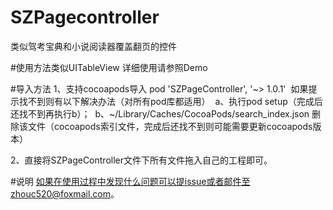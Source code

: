# SZPagecontroller
类似驾考宝典和小说阅读器覆盖翻页的控件

#使用方法类似UITableView
详细使用请参照Demo

#导入方法
1、支持cocoapods导入
    pod 'SZPageController', '~> 1.0.1'
  如果提示找不到则有以下解决办法（对所有pod库都适用）
  a、执行pod setup（完成后还找不到再执行b）；
  b、~/Library/Caches/CocoaPods/search_index.json 删除该文件（cocoapods索引文件，完成后还找不到则可能需要更新cocoapods版本）
  
2、直接将SZPageController文件下所有文件拖入自己的工程即可。

#说明
如果在使用过程中发现什么问题可以提issue或者邮件至zhouc520@foxmail.com。
